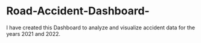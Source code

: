 # Road-Accident-Dashboard-
I have created this Dashboard to analyze and visualize accident data for the years 2021 and 2022. 
